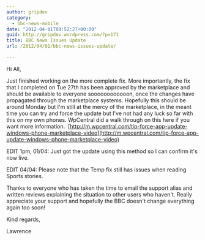 ```yaml
---
author: gripdev
category:
  - bbc-news-mobile
date: "2012-04-01T08:52:27+00:00"
guid: http://gripdev.wordpress.com/?p=171
title: BBC News Issues Update
url: /2012/04/01/bbc-news-issues-update/

---
```

Hi All,

Just finished working on the more complete fix. More importantly, the fix that I completed on Tue 27th has been approved by the marketplace and should be available to everyone soooooooooooon, once the changes have propagated through the marketplace systems. Hopefully this should be around Monday but I'm still at the mercy of the marketplace, in the meant time you can try and force the update but I've not had any luck so far with this on my own phones. WpCentral did a walk through on this here if you want more information.  [http://m.wpcentral.com/tip-force-app-update-windows-phone-marketplace-video](http://m.wpcentral.com/tip-force-app-update-windows-phone-marketplace-video)

EDIT 1pm, 01/04: Just got the update using this method so I can confirm it's now live.

EDIT 04/04: Please note that the Temp fix still has issues when reading Sports stories.

Thanks to everyone who has taken the time to email the support alias and written reviews explaining the situation to other users who haven't. Really appreciate your support and hopefully the BBC doesn't change everything again too soon!

Kind regards,

Lawrence
